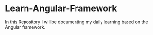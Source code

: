 # Learn-Angular-Framework
In this Repository I will be documenting my daily learning based on the Angular framework.
